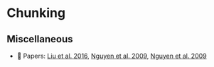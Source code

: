 # Chunking

## Miscellaneous

* :scroll: Papers: [Liu et al. 2016](https://pdfs.semanticscholar.org/ff93/3d90be953c45a53c551e21818b1dd57fc733.pdf), [Nguyen et al. 2009](http://vnu.edu.vn/upload/scopus/225.pdf), [Nguyen et al. 2009](http://www.aclweb.org/anthology/W09-3402)
